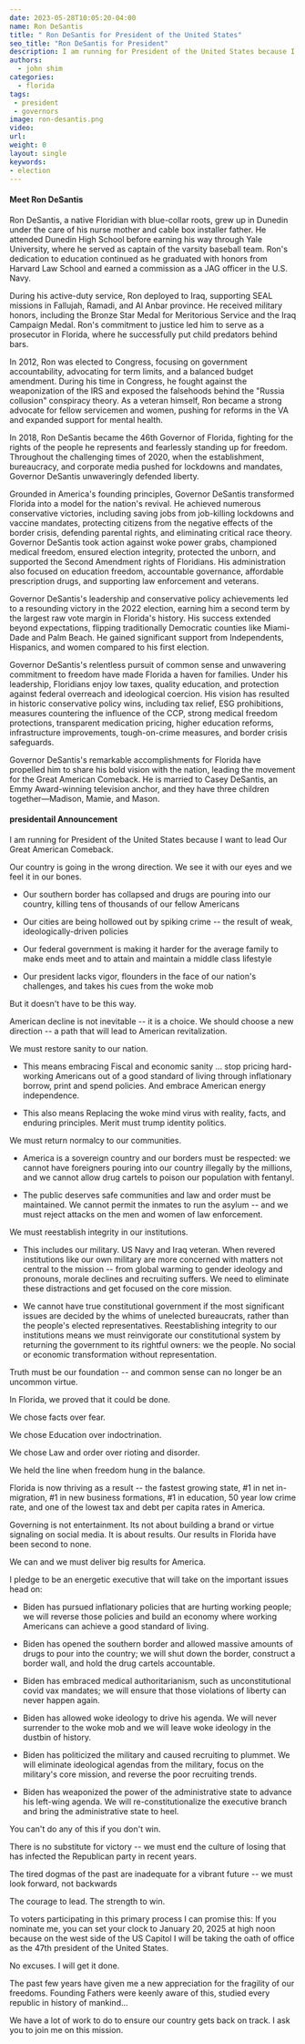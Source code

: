 ```yaml
---
date: 2023-05-28T10:05:20-04:00
name: Ron DeSantis 
title: " Ron DeSantis for President of the United States"
seo_title: "Ron DeSantis for President"
description: I am running for President of the United States because I want to lead Our Great American Comeback.
authors:
  - john shim
categories:
  - florida
tags:
 - president
 - governors
image: ron-desantis.png
video:
url: 
weight: 0
layout: single
keywords:
- election
---
```

#### Meet Ron DeSantis

Ron DeSantis, a native Floridian with blue-collar roots, grew up in Dunedin under the care of his nurse mother and cable box installer father. He attended Dunedin High School before earning his way through Yale University, where he served as captain of the varsity baseball team. Ron's dedication to education continued as he graduated with honors from Harvard Law School and earned a commission as a JAG officer in the U.S. Navy.

During his active-duty service, Ron deployed to Iraq, supporting SEAL missions in Fallujah, Ramadi, and Al Anbar province. He received military honors, including the Bronze Star Medal for Meritorious Service and the Iraq Campaign Medal. Ron's commitment to justice led him to serve as a prosecutor in Florida, where he successfully put child predators behind bars.

In 2012, Ron was elected to Congress, focusing on government accountability, advocating for term limits, and a balanced budget amendment. During his time in Congress, he fought against the weaponization of the IRS and exposed the falsehoods behind the "Russia collusion" conspiracy theory. As a veteran himself, Ron became a strong advocate for fellow servicemen and women, pushing for reforms in the VA and expanded support for mental health.

In 2018, Ron DeSantis became the 46th Governor of Florida, fighting for the rights of the people he represents and fearlessly standing up for freedom. Throughout the challenging times of 2020, when the establishment, bureaucracy, and corporate media pushed for lockdowns and mandates, Governor DeSantis unwaveringly defended liberty.

Grounded in America's founding principles, Governor DeSantis transformed Florida into a model for the nation's revival. He achieved numerous conservative victories, including saving jobs from job-killing lockdowns and vaccine mandates, protecting citizens from the negative effects of the border crisis, defending parental rights, and eliminating critical race theory. Governor DeSantis took action against woke power grabs, championed medical freedom, ensured election integrity, protected the unborn, and supported the Second Amendment rights of Floridians. His administration also focused on education freedom, accountable governance, affordable prescription drugs, and supporting law enforcement and veterans.

Governor DeSantis's leadership and conservative policy achievements led to a resounding victory in the 2022 election, earning him a second term by the largest raw vote margin in Florida's history. His success extended beyond expectations, flipping traditionally Democratic counties like Miami-Dade and Palm Beach. He gained significant support from Independents, Hispanics, and women compared to his first election.

Governor DeSantis's relentless pursuit of common sense and unwavering commitment to freedom have made Florida a haven for families. Under his leadership, Floridians enjoy low taxes, quality education, and protection against federal overreach and ideological coercion. His vision has resulted in historic conservative policy wins, including tax relief, ESG prohibitions, measures countering the influence of the CCP, strong medical freedom protections, transparent medication pricing, higher education reforms, infrastructure improvements, tough-on-crime measures, and border crisis safeguards.

Governor DeSantis's remarkable accomplishments for Florida have propelled him to share his bold vision with the nation, leading the movement for the Great American Comeback. He is married to Casey DeSantis, an Emmy Award-winning television anchor, and they have three children together—Madison, Mamie, and Mason.


#### presidentail Announcement

I am running for President of the United States because I want to lead Our Great American Comeback.

Our country is going in the wrong direction.  We see it with our eyes and we feel it in our bones.

* Our southern border has collapsed and drugs are pouring into our country, killing tens of thousands of our fellow Americans

* Our cities are being hollowed out by spiking crime -- the result of weak, ideologically-driven policies

* Our federal government is making it harder for the average family to make ends meet and to attain and maintain a middle class lifestyle

* Our president lacks vigor, flounders in the face of our nation's challenges, and takes his cues from the woke mob

But it doesn't have to be this way.

American decline is not inevitable -- it is a choice.  We should choose a new direction -- a path that will lead to American revitalization.

We must restore sanity to our nation.

* This means embracing Fiscal and economic sanity ... stop pricing hard-working Americans out of a good standard of living through inflationary borrow, print and spend policies.  And embrace American energy independence.

* This also means Replacing the woke mind virus with reality, facts, and enduring principles.  Merit must trump identity politics.

We must return normalcy to our communities.

* America is a sovereign country and our borders must be respected: we cannot have foreigners pouring into our country illegally by the millions, and we cannot allow drug cartels to poison our population with fentanyl.

* The public deserves safe communities and law and order must be maintained.  We cannot permit the inmates to run the asylum -- and we must reject attacks on the men and women of law enforcement.

We must reestablish integrity in our institutions.

* This includes our military.  US Navy and Iraq veteran.  When revered institutions like our own military are more concerned with matters not central to the mission -- from global warming to gender ideology and pronouns, morale declines and recruiting suffers.  We need to eliminate these distractions and get focused on the core mission.

* We cannot have true constitutional government if the most significant issues are decided by the whims of unelected bureaucrats, rather than the people's elected representatives.  Reestablishing integrity to our institutions means we must reinvigorate our constitutional system by returning the government to its rightful owners: we the people.  No social or economic transformation without representation.

Truth must be our foundation -- and common sense can no longer be an uncommon virtue.

In Florida, we proved that it could be done.

We chose facts over fear.

We chose Education over indoctrination.

We chose Law and order over rioting and disorder.

We held the line when freedom hung in the balance.

Florida is now thriving as a result -- the fastest growing state, #1 in net in-migration, #1 in new business formations, #1 in education, 50 year low crime rate, and one of the lowest tax and debt per capita rates in America.

Governing is not entertainment.  Its not about building a brand or virtue signaling on social media.  It is about results.  Our results in Florida have been second to none.

We can and we must deliver big results for America.

I pledge to be an energetic executive that will take on the important issues head on:

* Biden has pursued inflationary policies that are hurting working people; we will reverse those policies and build an economy where working Americans can achieve a good standard of living.

* Biden has opened the southern border and allowed massive amounts of drugs to pour into the country; we will shut down the border, construct a border wall, and hold the drug cartels accountable.

* Biden has embraced medical authoritarianism, such as unconstitutional covid vax mandates; we will ensure that those violations of liberty can never happen again.

* Biden has allowed woke ideology to drive his agenda.  We will never surrender to the woke mob and we will leave woke ideology in the dustbin of history.

* Biden has politicized the military and caused recruiting to plummet.  We will eliminate ideological agendas from the military, focus on the military's core mission, and reverse the poor recruiting trends.

* Biden has weaponized the power of the administrative state to advance his left-wing agenda.  We will re-constitutionalize the executive branch and bring the administrative state to heel.

You can't do any of this if you don't win.

There is no substitute for victory -- we must end the culture of losing that has infected the Republican party in recent years.

The tired dogmas of the past are inadequate for a vibrant future -- we must look forward, not backwards

The courage to lead.  The strength to win.

To voters participating in this primary process I can promise this: If you nominate me, you can set your clock to January 20, 2025 at high noon because on the west side of the US Capitol I will be taking the oath of office as the 47th president of the United States.

No excuses.  I will get it done.

The past few years have given me a new appreciation for the fragility of our freedoms.  Founding Fathers were keenly aware of this, studied every republic in history of mankind...

We have a lot of work to do to ensure our country gets back on track.  I ask you to join me on this mission.

